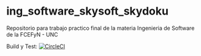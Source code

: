 # ing_software_skysoft_skydoku
Repositorio para trabajo practico final de la materia Ingenieria de Software de la FCEFyN - UNC

Build y Test: [![CircleCI](https://circleci.com/gh/JCLosano/ing_software_skysoft_skydoku/tree/development.svg?style=svg)](https://circleci.com/gh/JCLosano/ing_software_skysoft_skydoku/tree/development)